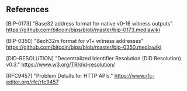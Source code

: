 ## References

[BIP-0173] "Base32 address format for native v0-16 witness outputs"
https://github.com/bitcoin/bips/blob/master/bip-0173.mediawiki

[BIP-0350] "Bech32m format for v1+ witness addresses"
https://github.com/bitcoin/bips/blob/master/bip-0350.mediawiki

[DID-RESOLUTION] "Decentralized Identifier Resolution (DID Resolution) v0.3."
https://www.w3.org/TR/did-resolution/
    
[RFC9457] "Problem Details for HTTP APIs."
https://www.rfc-editor.org/rfc/rfc9457

